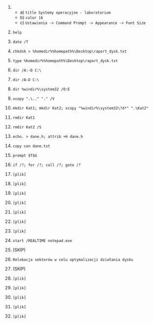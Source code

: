 1. 
   - a) `title Systemy operacyjne - laboratorium`
   - b) `color 16`
   - c) `Ustawienia -> Command Prompt -> Appearance -> Font Size`

2. `help`

3. `date /T`

4. `chkdsk > %homedir%%homepath%\Desktop\raport_dysk.txt`

5. `type %homedir%%homepath%\Desktop\raport_dysk.txt`

6. `dir /A:-D C:\`

7. `dir /A:D C:\`

8. `dir %windir%\system32 /O:E`

9. `xcopy ".\.." "." /V`

10. `mkdir Kat1; mkdir Kat2; xcopy "%windir%\system32\?d*" ".\Kat2"`

11. `rmdir Kat1`

12. `rmdir Kat2 /S`

13. `echo. > dane.h; attrib +H dane.h`

14. `copy con dane.txt`

15. `prompt $T$G`

16. `if /?; for /?; call /?; goto /?`

17. `[plik]`

18. `[plik]`

19. `[plik]`

20. `[plik]`

21. `[plik]`

22. `[plik]`

23. `[plik]`

24. `start /REALTIME notepad.exe`

25. (SKIP)

26. `Relokacja sektorów w celu optymalizacji działania dysku`

27. (SKIP)

28. `[plik]`

29. `[plik]`

30. `[plik]`

31. `[plik]`

32. `[plik]`
